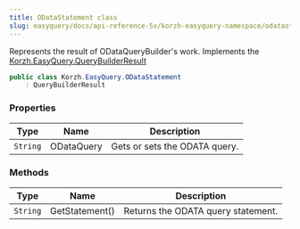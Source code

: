 ```yaml
---
title: ODataStatement class
slug: easyquery/docs/api-reference-5x/korzh-easyquery-namespace/odatastatement-class
---
```



Represents the result of ODataQueryBuilder's work.  Implements the [Korzh.EasyQuery.QueryBuilderResult](/api-reference-5x/korzh-easyquery-namespace/querybuilderresult-class)
```csharp
public class Korzh.EasyQuery.ODataStatement
    : QueryBuilderResult

```

### Properties

| Type | Name | Description | 
| --- | --- | --- | 
| `String` | ODataQuery | Gets or sets the ODATA query. | 


### Methods

| Type | Name | Description | 
| --- | --- | --- | 
| `String` | GetStatement() | Returns the ODATA query statement. |